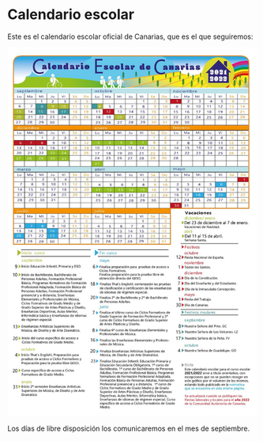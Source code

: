 # Calendario escolar

Este es el calendario escolar oficial de Canarias, que es el que seguiremos:

![](<../.gitbook/assets/calendario escolar 2021-22.jpeg>)

Los días de libre disposición los comunicaremos en el mes de septiembre.
